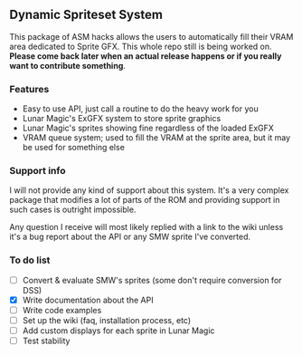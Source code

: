 ## Dynamic Spriteset System
This package of ASM hacks allows the users to automatically fill their VRAM area dedicated to Sprite GFX.
This whole repo still is being worked on. **Please come back later when an actual release happens or if you really want to contribute something**.

### Features
* Easy to use API, just call a routine to do the heavy work for you
* Lunar Magic's ExGFX system to store sprite graphics
* Lunar Magic's sprites showing fine regardless of the loaded ExGFX
* VRAM queue system; used to fill the VRAM at the sprite area, but it may be used for something else

### Support info
I will not provide any kind of support about this system. It's a very complex package that modifies a lot of parts of the ROM and providing support in such cases is outright impossible.

Any question I receive will most likely replied with a link to the wiki unless it's a bug report about the API or any SMW sprite I've converted.

### To do list
- [ ] Convert & evaluate SMW's sprites (some don't require conversion for DSS)
- [x] Write documentation about the API
- [ ] Write code examples
- [ ] Set up the wiki (faq, installation process, etc)
- [ ] Add custom displays for each sprite in Lunar Magic
- [ ] Test stability
